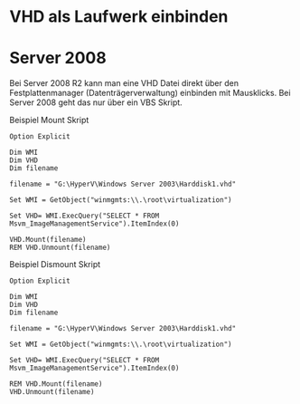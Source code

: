 # VHD als Laufwerk einbinden

# <span class="mw-headline" id="bkmrk-server-2008-1">Server 2008</span>

Bei Server 2008 R2 kann man eine VHD Datei direkt über den Festplattenmanager (Datenträgerverwaltung) einbinden mit Mausklicks. Bei Server 2008 geht das nur über ein VBS Skript.

Beispiel Mount Skript

```
Option Explicit 

Dim WMI 
Dim VHD 
Dim filename 

filename = "G:\HyperV\Windows Server 2003\Harddisk1.vhd" 

Set WMI = GetObject("winmgmts:\\.\root\virtualization") 

Set VHD= WMI.ExecQuery("SELECT * FROM Msvm_ImageManagementService").ItemIndex(0) 

VHD.Mount(filename) 
REM VHD.Unmount(filename)
```

Beispiel Dismount Skript

```
Option Explicit 

Dim WMI 
Dim VHD 
Dim filename 

filename = "G:\HyperV\Windows Server 2003\Harddisk1.vhd" 

Set WMI = GetObject("winmgmts:\\.\root\virtualization") 

Set VHD= WMI.ExecQuery("SELECT * FROM Msvm_ImageManagementService").ItemIndex(0) 

REM VHD.Mount(filename) 
VHD.Unmount(filename)
```